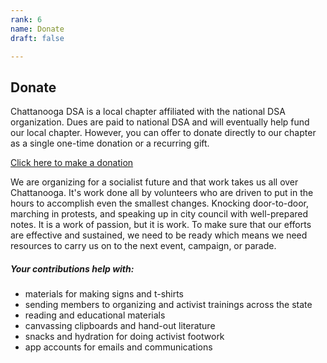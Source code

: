 ```yaml
---
rank: 6
name: Donate
draft: false

---
```

## Donate

Chattanooga DSA is a local chapter affiliated with the national DSA organization. Dues are paid to national DSA and will eventually help fund our local chapter. However, you can offer to donate directly to our chapter as a single one-time donation or a recurring gift.

<div class="container-center flex">
<a class="btn" target="_blank" href="https://donorbox.org/chatt-dsa-sustainers">
Click here to make a donation
</a>
</div>

We are organizing for a socialist future and that work takes us all over Chattanooga. It's work done all by volunteers who are driven to put in the hours to accomplish even the smallest changes. Knocking door-to-door, marching in protests, and speaking up in city council with well-prepared notes. It is a work of passion, but it is work. To make sure that our efforts are effective and sustained, we need to be ready which means we need resources to carry us on to the next event, campaign, or parade.

##### Your contributions help with:

* materials for making signs and t-shirts 
* sending members to organizing and activist trainings across the state
* reading and educational materials
* canvassing clipboards and hand-out literature
* snacks and hydration for doing activist footwork
* app accounts for emails and communications